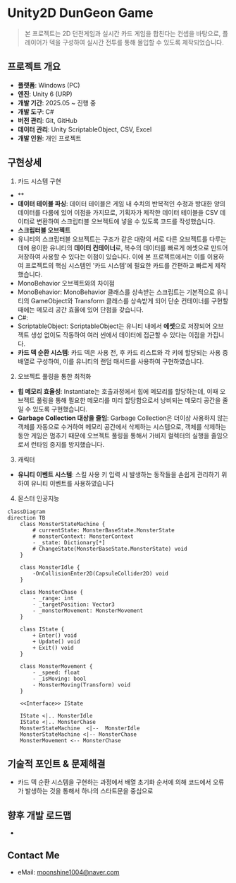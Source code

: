 # Unity2D DunGeon Game
> 본 프로젝트는 2D 던전게임과 실시간 카드 게임을 합친다는 컨셉을 바탕으로, 플레이어가 덱을 구성하여 실시간 전투를 통해 몰입할 수 있도록 제작되었습니다.

## 프로젝트 개요
- **플랫폼**: Windows (PC)
- **엔진**: Unity 6 (URP)
- **개발 기간**: 2025.05 ~ 진행 중
- **개발 도구**: C#
- **버전 관리**: Git, GitHub
- **데이터 관리**: Unity ScriptableObject, CSV, Excel
- **개발 인원**: 개인 프로젝트

## 구현상세 
1. 카드 시스템 구현
- **
- **데이터 테이블 파싱**: 데이터 테이블은 게임 내 수치의 반복적인 수정과 방대한 양의 데이터를 다룸에 있어 이점을 가지므로, 기획자가 제작한 데이터 테이블을 CSV 데이터로 변환하여 스크립터블 오브젝트에 넣을 수 있도록 코드를 작성했습니다.
- **스크립터블 오브젝트**
 - 유니티의 스크립터블 오브젝트는 구조가 같은 대량의 서로 다른 오브젝트를 다루는데에 용이한 유니티의 **데이터 컨테이너**로, 복수의 데이터를 빠르게 에셋으로 만드어 저장하여 사용할 수 있다는 이점이 있습니다. 이에 본 프로젝트에서는 이를 이용하여 프로젝트의 핵심 시스템인 '카드 시스템'에 필요한 카드를 간편하고 빠르게 제작했습니다.
 - MonoBehavior 오브젝트와의 차이점
  -  MonoBehavior: MonoBehavior 클래스를 상속받는 스크립트는 기본적으로 유니티의 GameObject와 Transform 클래스를 상속받게 되어 단순 컨테이너를 구현할 때에는 메모리 공간 효율에 있어 단점을 갖습니다.
  -  C#:
  -  ScriptableObject: ScriptableObject는 유니티 내에서 **에셋**으로 저장되어 오브젝트 생성 없이도 작동하여 여러 씬에서 데이터에 접근할 수 있다는 이점을 가집니다.
- **카드 덱 순환 시스템**: 카드 덱은 사용 전, 후 카드 리스트와 각 키에 할당되는 사용 중 배열로 구성하여, 이를 유니티의 랜덤 매서드를 사용하여 구현하였습니다.
2. 오브젝트 풀링을 통한 최적화
- **힙 메모리 효율성**: Instantiate는 호출과정에서 힙에 메모리를 할당하는데, 이때 오브젝트 풀링을 통해 필요한 메모리를 미리 할당함으로서 낭비되는 메모리 공간을 줄일 수 있도록 구현했습니다.
- **Garbage Collection 대상을 줄임**: Garbage Collection은 더이상 사용하지 않는 객체를 자동으로 수거하여 메모리 공간에서 삭제하는 시스템으로, 객체를 삭제하는 동안 게임은 멈추기 때문에 오브젝트 풀링을 통해서 가비지 컬렉터의 실행을 줄임으로서 런타임 중지를 방지했습니다.
3. 캐릭터
- **유니티 이벤트 시스템**: 스킬 사용 키 입력 시 발생하는 동작들을 손쉽게 관리하기 위하여 유니티 이벤트를 사용하였습니다
4. 몬스터 인공지능
```mermaid
classDiagram
direction TB
    class MonsterStateMachine {
	    # currentState: MonsterBaseState.MonsterState
	    # monsterContext: MonsterContext
	    - _state: Dictionary[*]
	    # ChangeState(MonsterBaseState.MonsterState) void
    }

    class MonsterIdle {
	    -OnCollisionEnter2D(CapsuleCollider2D) void
    }

    class MonsterChase {
	    - _range: int
	    - _targetPosition: Vector3
	    - _monsterMovement: MonsterMovement
    }

    class IState {
	    + Enter() void
	    + Update() void
	    + Exit() void
    }

    class MonsterMovement {
	    - _speed: float
	    - _isMoving: bool
	    - MonsterMoving(Transform) void
    }

	<<Interface>> IState

    IState <|.. MonsterIdle
    IState <|.. MonsterChase
    MonsterStateMachine  <|--  MonsterIdle
    MonsterStateMachine <|-- MonsterChase
    MonsterMovement <-- MonsterChase
```
## 기술적 포인트 & 문제해결
- 카드 덱 순환 시스템을 구현하는 과정에서 배열 초기화 순서에 의해 코드에서 오류가 발생하는 것을 통해서 하나의 스타트문을 중심으로 
## 향후 개발 로드맵
- 




## Contact Me
- eMail: moonshine1004@naver.com
